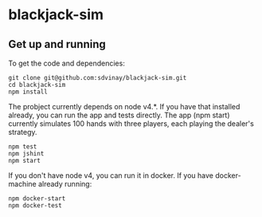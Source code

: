 # blackjack-sim

## Get up and running

To get the code and dependencies:

    git clone git@github.com:sdvinay/blackjack-sim.git
	cd blackjack-sim
    npm install

The probject currently depends on node v4.*.  If you have that installed already, 
you can run the app and tests directly.  The app (npm start) currently simulates
100 hands with three players, each playing the dealer's strategy.

    npm test
    npm jshint
    npm start
  
If you don't have node v4, you can run it in docker.  If you have docker-machine already running:

    npm docker-start
    npm docker-test
